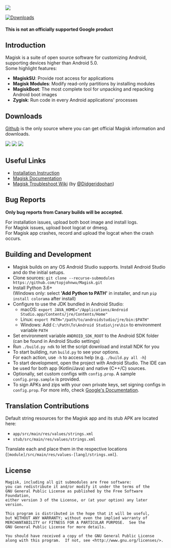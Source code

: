 ![](docs/images/logo.png)

[![Downloads](https://img.shields.io/badge/dynamic/json?color=green&label=Downloads&query=totalString&url=https%3A%2F%2Fraw.githubusercontent.com%2Ftopjohnwu%2Fmagisk-files%2Fcount%2Fcount.json&cacheSeconds=1800)](https://raw.githubusercontent.com/topjohnwu/magisk-files/count/count.json)

#### This is not an officially supported Google product

## Introduction

Magisk is a suite of open source software for customizing Android, supporting devices higher than Android 5.0.<br>
Some highlight features:

- **MagiskSU**: Provide root access for applications
- **Magisk Modules**: Modify read-only partitions by installing modules
- **MagiskBoot**: The most complete tool for unpacking and repacking Android boot images
- **Zygisk**: Run code in every Android applications' processes

## Downloads

[Github](https://github.com/topjohnwu/Magisk/) is the only source where you can get official Magisk information and downloads.

[![](https://img.shields.io/badge/Magisk-v24.3-blue)](https://github.com/topjohnwu/Magisk/releases/tag/v24.3)
[![](https://img.shields.io/badge/Magisk%20Beta-v24.3-blue)](https://github.com/topjohnwu/Magisk/releases/tag/v24.3)
[![](https://img.shields.io/badge/Magisk-Canary-red)](https://raw.githubusercontent.com/topjohnwu/magisk-files/canary/app-debug.apk)

## Useful Links

- [Installation Instruction](https://topjohnwu.github.io/Magisk/install.html)
- [Magisk Documentation](https://topjohnwu.github.io/Magisk/)
- [Magisk Troubleshoot Wiki](https://www.didgeridoohan.com/magisk/HomePage) (by [@Didgeridoohan](https://github.com/Didgeridoohan))

## Bug Reports

**Only bug reports from Canary builds will be accepted.**

For installation issues, upload both boot image and install logs.<br>
For Magisk issues, upload boot logcat or dmesg.<br>
For Magisk app crashes, record and upload the logcat when the crash occurs.

## Building and Development

- Magisk builds on any OS Android Studio supports. Install Android Studio and do the initial setups.
- Clone sources: `git clone --recurse-submodules https://github.com/topjohnwu/Magisk.git`
- Install Python 3.6+ \
  (Windows only: select **'Add Python to PATH'** in installer, and run `pip install colorama` after install)
- Configure to use the JDK bundled in Android Studio:
  - macOS: `export JAVA_HOME="/Applications/Android Studio.app/Contents/jre/Contents/Home"`
  - Linux: `export PATH="/path/to/androidstudio/jre/bin:$PATH"`
  - Windows: Add `C:\Path\To\Android Studio\jre\bin` to environment variable `PATH`
- Set environment variable `ANDROID_SDK_ROOT` to the Android SDK folder (can be found in Android Studio settings)
- Run `./build.py ndk` to let the script download and install NDK for you
- To start building, run `build.py` to see your options. \
  For each action, use `-h` to access help (e.g. `./build.py all -h`)
- To start development, open the project with Android Studio. The IDE can be used for both app (Kotlin/Java) and native (C++/C) sources.
- Optionally, set custom configs with `config.prop`. A sample `config.prop.sample` is provided.
- To sign APKs and zips with your own private keys, set signing configs in `config.prop`. For more info, check [Google's Documentation](https://developer.android.com/studio/publish/app-signing.html#generate-key).

## Translation Contributions

Default string resources for the Magisk app and its stub APK are located here:

- `app/src/main/res/values/strings.xml`
- `stub/src/main/res/values/strings.xml`

Translate each and place them in the respective locations (`[module]/src/main/res/values-[lang]/strings.xml`).

## License

    Magisk, including all git submodules are free software:
    you can redistribute it and/or modify it under the terms of the
    GNU General Public License as published by the Free Software Foundation,
    either version 3 of the License, or (at your option) any later version.

    This program is distributed in the hope that it will be useful,
    but WITHOUT ANY WARRANTY; without even the implied warranty of
    MERCHANTABILITY or FITNESS FOR A PARTICULAR PURPOSE.  See the
    GNU General Public License for more details.

    You should have received a copy of the GNU General Public License
    along with this program.  If not, see <http://www.gnu.org/licenses/>.
